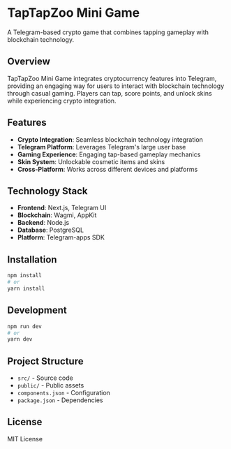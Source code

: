 # TapTapZoo Mini Game

A Telegram-based crypto game that combines tapping gameplay with blockchain technology.

## Overview

TapTapZoo Mini Game integrates cryptocurrency features into Telegram, providing an engaging way for users to interact with blockchain technology through casual gaming. Players can tap, score points, and unlock skins while experiencing crypto integration.

## Features

- **Crypto Integration**: Seamless blockchain technology integration
- **Telegram Platform**: Leverages Telegram's large user base
- **Gaming Experience**: Engaging tap-based gameplay mechanics
- **Skin System**: Unlockable cosmetic items and skins
- **Cross-Platform**: Works across different devices and platforms

## Technology Stack

- **Frontend**: Next.js, Telegram UI
- **Blockchain**: Wagmi, AppKit
- **Backend**: Node.js
- **Database**: PostgreSQL
- **Platform**: Telegram-apps SDK

## Installation

```bash
npm install
# or
yarn install
```

## Development

```bash
npm run dev
# or
yarn dev
```

## Project Structure

- `src/` - Source code
- `public/` - Public assets
- `components.json` - Configuration
- `package.json` - Dependencies

## License

MIT License
